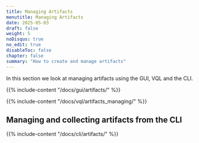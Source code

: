 ```yaml
---
title: Managing Artifacts
menutitle: Managing Artifacts
date: 2025-05-03
draft: false
weight: 5
noDisqus: true
no_edit: true
disableToc: false
chapter: false
summary: "How to create and manage artifacts"
---
```


In this section we look at managing artifacts using the GUI, VQL and the CLI.

{{% include-content "/docs/gui/artifacts/" %}}


{{% include-content "/docs/vql/artifacts_managing/" %}}

## Managing and collecting artifacts from the CLI

{{% include-content "/docs/cli/artifacts/" %}}
